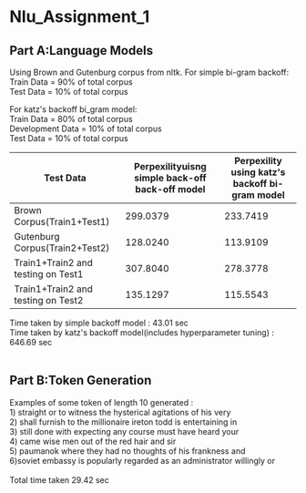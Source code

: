 # Nlu_Assignment_1
## Part A:Language Models

Using Brown and Gutenburg corpus from nltk.
For simple bi-gram backoff:<br />
      Train Data = 90% of total corpus <br />
      Test Data = 10% of total corpus

For katz's backoff bi_gram model:<br />
      Train Data = 80% of total corpus<br />
      Development Data = 10% of total corpus<br />
      Test Data = 10% of total corpus

|Test Data|Perpexilityuisng simple back-off back-off model|Perpexility using katz's backoff bi-gram model|
|---------|----------------------------------------|--------------------------------------|
|Brown Corpus(Train1+Test1)|299.0379|233.7419|
|Gutenburg Corpus(Train2+Test2)|128.0240|113.9109|
|Train1+Train2 and testing on Test1|307.8040|278.3778|
|Train1+Train2 and testing on Test2|135.1297|115.5543|

Time taken by simple backoff model : 43.01 sec<br />
Time taken by katz's backoff model(includes hyperparameter tuning) : 646.69 sec 
<br />
<br />
## Part B:Token Generation <br />
Examples of some token of length 10 generated :<br />
      1) straight or to witness the hysterical agitations of his very<br />
      2) shall furnish to the millionaire ireton todd is entertaining in<br />
      3) still done with expecting any course must have heard your<br />
      4) came wise men out of the red hair and sir<br />
      5) paumanok where they had no thoughts of his frankness and<br />
      6)soviet embassy is popularly regarded as an administrator willingly or<br />
      <br />
Total time taken 29.42 sec


